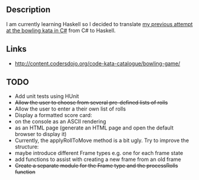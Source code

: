## Description

I am currently learning Haskell so I decided to translate [my previous attempt at the bowling kata in C#](https://github.com/taylorjg/BowlingKata) from C# to Haskell.

## Links

* http://content.codersdojo.org/code-kata-catalogue/bowling-game/

## TODO

* Add unit tests using HUnit
* ~~Allow the user to choose from several pre-defined lists of rolls~~
* Allow the user to enter a their own list of rolls
* Display a formatted score card:
 * on the console as an ASCII rendering
 * as an HTML page (generate an HTML page and open the default browser to display it)
* Currently, the applyRollToMove method is a bit ugly. Try to improve the structure:
 * maybe introduce different Frame types e.g. one for each frame state
 * add functions to assist with creating a new frame from an old frame
* ~~Create a separate module for the Frame type and the processRolls function~~
